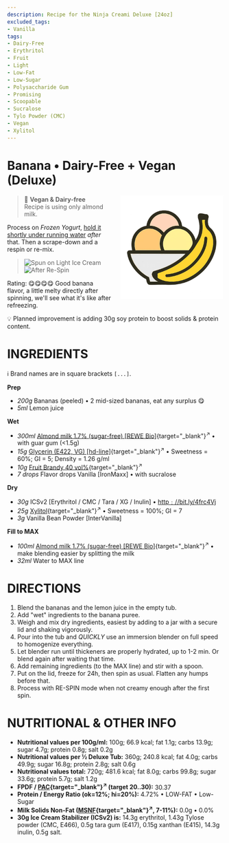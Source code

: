 ```yaml
---
description: Recipe for the Ninja Creami Deluxe [24oz]
excluded_tags:
- Vanilla
tags:
- Dairy-Free
- Erythritol
- Fruit
- Light
- Low-Fat
- Low-Sugar
- Polysaccharide Gum
- Promising
- Scoopable
- Sucralose
- Tylo Powder (CMC)
- Vegan
- Xylitol
---
```

# Banana • Dairy-Free + Vegan (Deluxe)
<img style="float: right; margin-left: 1.5em;" width=240 alt="Logo" src="https://raw.githubusercontent.com/jhermann/ice-creamery/refs/heads/main/assets/banana-ice-cream-logo.png" />

> 🌿 **Vegan & Dairy-free**<br />Recipe is using only almond milk.

Process on *Frozen Yogurt*, [hold it shortly under running water](https://jhermann.github.io/ice-creamery/info/tips%2Btricks/#handling-of-icy-sides-bottom)
*after* that.
Then a scrape-down and a respin or re-mix.

> <img width=360 alt="Spun on Light Ice Cream" src="banana-vegan_2025-06-10_1.jpg" class="zoomable" />
> <img width=360 alt="After Re-Spin" src="banana-vegan_2025-06-10_2.jpg" class="zoomable" />

Rating: 😋😋😋😋 Good banana flavor, a little melty directly after spinning, we'll see what it's like after refreezing.

💡 Planned improvement is adding 30g soy protein to boost solids & protein content.

# INGREDIENTS

ℹ️ Brand names are in square brackets `[...]`.

**Prep**

  - _200g_ Bananas (peeled) • 2 mid-sized bananas, eat any surplus 😋
  - _5ml_ Lemon juice

**Wet**

  - _300ml_ [Almond milk 1.7% (sugar-free) \[REWE Bio\]](/ice-creamery/info/ingredients/#almond-milk-butter){target="_blank"}<sup>↗</sup> • with guar gum (<1.5g)
  - _15g_ [Glycerin (E422, VG) \[hd-line\]](/ice-creamery/info/ingredients/#vegetable-glycerin-glycerol-vg-e422){target="_blank"}<sup>↗</sup> • Sweetness = 60%; GI = 5; Density = 1.26 g/ml
  - _10g_ [Fruit Brandy 40 vol%](/ice-creamery/info/ingredients/#alcohol-ethanol){target="_blank"}<sup>↗</sup>
  - _7 drops_ Flavor drops Vanilla [IronMaxx] • with sucralose

**Dry**

  - _30g_ ICSv2 [Erythritol / CMC / Tara / XG / Inulin] • [http﹕//bit.ly/4frc4Vj](https://jhermann.github.io/ice-creamery/I/Ice%20Cream%20Stabilizer%20(ICS)/)
  - _25g_ [Xylitol](/ice-creamery/info/ingredients/#xylitol-e967){target="_blank"}<sup>↗</sup> • Sweetness = 100%; GI = 7
  - _3g_ Vanilla Bean Powder [InterVanilla]

**Fill to MAX**

  - _100ml_ [Almond milk 1.7% (sugar-free) \[REWE Bio\]](/ice-creamery/info/ingredients/#almond-milk-butter){target="_blank"}<sup>↗</sup> • make blending easier by splitting the milk
  - _32ml_ Water to MAX line

# DIRECTIONS

 1. Blend the bananas and the lemon juice in the empty tub.
 1. Add "wet" ingredients to the banana puree.
 1. Weigh and mix dry ingredients, easiest by adding to a jar with a secure lid and shaking vigorously.
 1. Pour into the tub and *QUICKLY* use an immersion blender on full speed to homogenize everything.
 1. Let blender run until thickeners are properly hydrated, up to 1-2 min. Or blend again after waiting that time.
 1. Add remaining ingredients (to the MAX line) and stir with a spoon.
 1. Put on the lid, freeze for 24h, then spin as usual. Flatten any humps before that.
 1. Process with RE-SPIN mode when not creamy enough after the first spin.

# NUTRITIONAL & OTHER INFO
- **Nutritional values per 100g/ml:** 100g; 66.9 kcal; fat 1.1g; carbs 13.9g; sugar 4.7g; protein 0.8g; salt 0.2g
- **Nutritional values per ½ Deluxe Tub:** 360g; 240.8 kcal; fat 4.0g; carbs 49.9g; sugar 16.8g; protein 2.8g; salt 0.6g
- **Nutritional values total:** 720g; 481.6 kcal; fat 8.0g; carbs 99.8g; sugar 33.6g; protein 5.7g; salt 1.2g
- **FPDF / [PAC](/ice-creamery/info/glossary/#potere-anti-congelante-pac){target="_blank"}<sup>↗</sup> (target 20..30):** 30.37
- **Protein / Energy Ratio (ok=12%; hi=20%):** 4.72% • LOW-FAT • Low-Sugar
- **Milk Solids Non-Fat ([MSNF](/ice-creamery/info/glossary/#milk-solids-not-fat-msnf){target="_blank"}<sup>↗</sup>, 7-11%):** 0.0g • 0.0%
- **30g Ice Cream Stabilizer (ICSv2) is:** 14.3g erythritol, 1.43g Tylose powder (CMC, E466), 
0.5g tara gum (E417), 0.15g xanthan (E415),
14.3g inulin, 0.5g salt.
